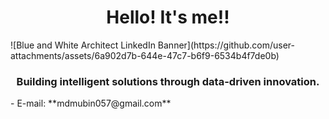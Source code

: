 <h1 align="center">Hello! It's me!!</h1>
![Blue and White Architect LinkedIn Banner](https://github.com/user-attachments/assets/6a902d7b-644e-47c7-b6f9-6534b4f7de0b)
<h3 align="center">Building intelligent solutions through data-driven innovation.</h3>
- E-mail: **mdmubin057@gmail.com**
